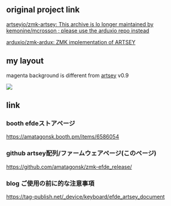 ## original project link

[artseyio/zmk-artsey: This archive is lo longer maintained by kemonine/mcrosson ; please use the arduxio repo instead](https://github.com/artseyio/zmk-artsey/)

[arduxio/zmk-ardux: ZMK implementation of ARTSEY](https://github.com/arduxio/zmk-ardux)

## my layout

magenta background is different from [artsey](https://artsey.io) v0.9

![](./img/efde_artsey.avif)

## link

### booth efdeストアページ
https://amatagonsk.booth.pm/items/6586054

### github artsey配列/ファームウェアページ(このページ)
https://github.com/amatagonsk/zmk-efde_release/

### blog ご使用の前に的な注意事項
https://tag-publish.net/_device/keyboard/efde_artsey_document
